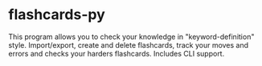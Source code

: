 # flashcards-py
This program allows you to check your knowledge in "keyword-definition" style. Import/export, create and delete flashcards, track your moves and errors and checks your harders flashcards. Includes CLI support.
